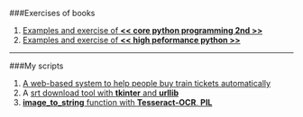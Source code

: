 ###Exercises of books

1. [Examples and exercise of **<< core python programming 2nd >>**](https://github.com/zpoint/Python/tree/master/core_python_programming)
2. [Examples and exercise of **<< high peformance python >>**](https://github.com/zpoint/Python/tree/master/high_peformance_python)

- - -

###My scripts
1. [A web-based system to help people buy train tickets automatically](https://github.com/zpoint/Python/tree/master/train_spider)
2. A [srt download tool with **tkinter** and **urllib**](https://github.com/zpoint/Python/blob/master/srt_downloader.py) 
3. [**image_to_string** function with **Tesseract-OCR**, **PIL**](https://github.com/zpoint/Python/blob/master/image_to_string.py)
